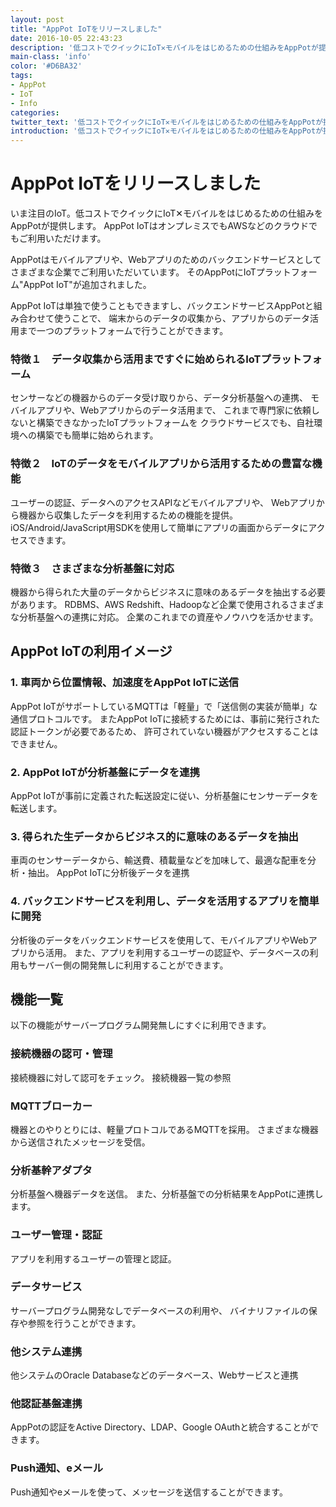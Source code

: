 ```yaml
---
layout: post
title: "AppPot IoTをリリースしました"
date: 2016-10-05 22:43:23
description: '低コストでクイックにIoT✕モバイルをはじめるための仕組みをAppPotが提供します。オンプレミスでもクラウドでも！'
main-class: 'info'
color: '#D6BA32'
tags:
- AppPot
- IoT
- Info
categories:
twitter_text: '低コストでクイックにIoT✕モバイルをはじめるための仕組みをAppPotが提供します。オンプレミスでもクラウドでも！'
introduction: '低コストでクイックにIoT✕モバイルをはじめるための仕組みをAppPotが提供します。オンプレミスでもクラウドでも！'
---
```


# AppPot IoTをリリースしました
いま注目のIoT。低コストでクイックにIoT✕モバイルをはじめるための仕組みをAppPotが提供します。
AppPot IoTはオンプレミスでもAWSなどのクラウドでもご利用いただけます。

AppPotはモバイルアプリや、Webアプリのためのバックエンドサービスとしてさまざまな企業でご利用いただいています。
そのAppPotにIoTプラットフォーム"AppPot IoT"が追加されました。

AppPot IoTは単独で使うこともできますし、バックエンドサービスAppPotと組み合わせて使うことで、
端末からのデータの収集から、アプリからのデータ活用まで一つのプラットフォームで行うことができます。

### 特徴１　データ収集から活用まですぐに始められるIoTプラットフォーム
センサーなどの機器からのデータ受け取りから、データ分析基盤への連携、
モバイルアプリや、Webアプリからのデータ活用まで、
これまで専門家に依頼しないと構築できなかったIoTプラットフォームを
クラウドサービスでも、自社環境への構築でも簡単に始められます。

### 特徴２　IoTのデータをモバイルアプリから活用するための豊富な機能
ユーザーの認証、データへのアクセスAPIなどモバイルアプリや、
Webアプリから機器から収集したデータを利用するための機能を提供。
iOS/Android/JavaScript用SDKを使用して簡単にアプリの画面からデータにアクセスできます。

### 特徴３　さまざまな分析基盤に対応
機器から得られた大量のデータからビジネスに意味のあるデータを抽出する必要があります。
RDBMS、AWS Redshift、Hadoopなど企業で使用されるさまざまな分析基盤への連携に対応。
企業のこれまでの資産やノウハウを活かせます。

## AppPot IoTの利用イメージ
 
### 1. 車両から位置情報、加速度をAppPot IoTに送信  
AppPot IoTがサポートしているMQTTは「軽量」で「送信側の実装が簡単」な通信プロトコルです。
またAppPot IoTに接続するためには、事前に発行された認証トークンが必要であるため、
許可されていない機器がアクセスすることはできません。

### 2. AppPot IoTが分析基盤にデータを連携  
AppPot IoTが事前に定義された転送設定に従い、分析基盤にセンサーデータを転送します。
 
### 3. 得られた生データからビジネス的に意味のあるデータを抽出  
車両のセンサーデータから、輸送費、積載量などを加味して、最適な配車を分析・抽出。
AppPot IoTに分析後データを連携
 
### 4. バックエンドサービスを利用し、データを活用するアプリを簡単に開発  
分析後のデータをバックエンドサービスを使用して、モバイルアプリやWebアプリから活用。
また、アプリを利用するユーザーの認証や、データベースの利用もサーバー側の開発無しに利用することができます。
 
## 機能一覧
以下の機能がサーバープログラム開発無しにすぐに利用できます。

### 接続機器の認可・管理
接続機器に対して認可をチェック。
接続機器一覧の参照

### MQTTブローカー
機器とのやりとりには、軽量プロトコルであるMQTTを採用。
さまざまな機器から送信されたメッセージを受信。

### 分析基幹アダプタ
分析基盤へ機器データを送信。
また、分析基盤での分析結果をAppPotに連携します。

### ユーザー管理・認証
アプリを利用するユーザーの管理と認証。

### データサービス
サーバープログラム開発なしでデータベースの利用や、
バイナリファイルの保存や参照を行うことができます。

### 他システム連携
他システムのOracle Databaseなどのデータベース、Webサービスと連携

### 他認証基盤連携
AppPotの認証をActive Directory、LDAP、Google OAuthと統合することができます。

### Push通知、eメール
Push通知やeメールを使って、メッセージを送信することができます。
